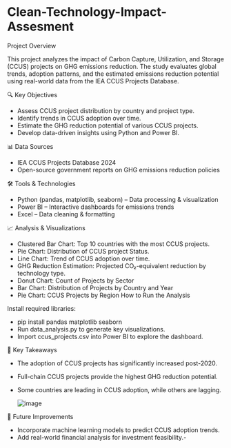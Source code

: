 # Clean-Technology-Impact-Assesment
Project Overview

This project analyzes the impact of Carbon Capture, Utilization, and Storage (CCUS) projects on GHG emissions reduction. The study evaluates global trends, adoption patterns, and the estimated emissions reduction potential using real-world data from the IEA CCUS Projects Database.

🔍 Key Objectives

- Assess CCUS project distribution by country and project type.
- Identify trends in CCUS adoption over time.
- Estimate the GHG reduction potential of various CCUS projects.
- Develop data-driven insights using Python and Power BI.

📊 Data Sources

- IEA CCUS Projects Database 2024
- Open-source government reports on GHG emissions reduction policies

🛠 Tools & Technologies
- Python (pandas, matplotlib, seaborn) – Data processing & visualization
- Power BI – Interactive dashboards for emissions trends
- Excel – Data cleaning & formatting

📈 Analysis & Visualizations

- Clustered Bar Chart: Top 10 countries with the most CCUS projects.
- Pie Chart: Distribution of CCUS project Status.
- Line Chart: Trend of CCUS adoption over time.
- GHG Reduction Estimation: Projected CO₂-equivalent reduction by technology type.
- Donut Chart: Count of Projects by Sector
- Bar Chart: Distribution of Projects by Country and Year
- Pie Chart: CCUS Projects by Region
How to Run the Analysis

Install required libraries:

- pip install pandas matplotlib seaborn
- Run data_analysis.py to generate key visualizations.
- Import ccus_projects.csv into Power BI to explore the dashboard.

📢 Key Takeaways

- The adoption of CCUS projects has significantly increased post-2020.
- Full-chain CCUS projects provide the highest GHG reduction potential.
- Some countries are leading in CCUS adoption, while others are lagging.

  ![image](https://github.com/user-attachments/assets/9ffd9aad-79bc-4abf-8328-f7edf921acd4)


📌 Future Improvements

- Incorporate machine learning models to predict CCUS adoption trends.
- Add real-world financial analysis for investment feasibility.- 
